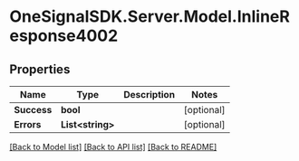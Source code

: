 # OneSignalSDK.Server.Model.InlineResponse4002

## Properties

Name | Type | Description | Notes
------------ | ------------- | ------------- | -------------
**Success** | **bool** |  | [optional] 
**Errors** | **List&lt;string&gt;** |  | [optional] 

[[Back to Model list]](../README.md#documentation-for-models) [[Back to API list]](../README.md#documentation-for-api-endpoints) [[Back to README]](../README.md)

